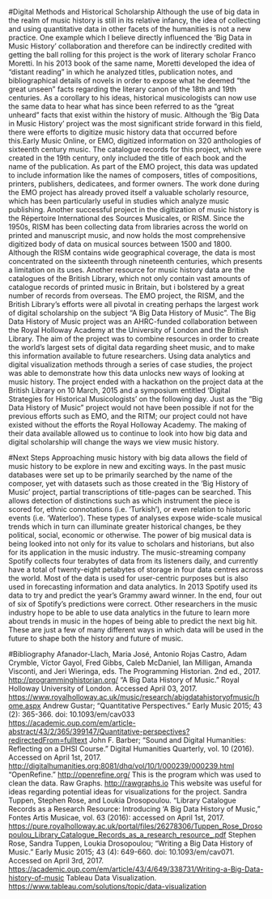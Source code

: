 #Digital Methods and Historical Scholarship
Although the use of big data in the realm of music history is still in its relative infancy, the idea of collecting and using quantitative data in other facets of the humanities is not a new practice. One example which I believe directly influenced the ‘Big Data in Music History’ collaboration and therefore can be indirectly credited with getting the ball rolling for this project is the work of literary scholar Franco Moretti. In his 2013 book of the same name, Moretti developed the idea of “distant reading” in which he analyzed titles, publication notes, and bibliographical details of novels in order to expose what he deemed “the great unseen” facts regarding the literary canon of the 18th and 19th centuries. As a corollary to his ideas, historical musicologists can now use the same data to hear what has since been referred to as the “great unheard” facts that exist within the history of music.
Although the ‘Big Data in Music History’ project was the most significant stride forward in this field, there were efforts to digitize music history data that occurred before this.Early Music Online, or EMO, digitized information on 320 anthologies of sixteenth century music. The catalogue records for this project, which were created in the 19th century, only included the title of each book and the name of the publication. As part of the EMO project, this data was updated to include information like the names of composers, titles of compositions, printers, publishers, dedicatees, and former owners. The work done during the EMO project has already proved itself a valuable scholarly resource, which has been particularly useful in studies which analyze music publishing.
Another successful project in the digitization of music history is the Répertoire International des Sources Musicales, or RISM. Since the 1950s, RISM has been collecting data from libraries across the world on printed and manuscript music, and now holds the most comprehensive digitized body of data on musical sources between 1500 and 1800. Although the RISM contains wide geographical coverage, the data is most concentrated on the sixteenth through nineteenth centuries, which presents a limitation on its uses. Another resource for music history data are the catalogues of the British Library, which not only contain vast amounts of catalogue records of printed music in Britain, but i bolstered by a great number of records from overseas. The EMO project, the RISM, and the British Library’s efforts were all pivotal in creating perhaps the largest work of digital scholarship on the subject “A Big Data History of Music”.
The Big Data History of Music project was an AHRC-funded collaboration between the Royal Holloway Academy at the University of London and the British Library. The aim of the project was to combine resources in order to create the world’s largest sets of digital data regarding sheet music, and to make this information available to future researchers. Using data analytics and digital visualization methods through a series of case studies, the project was able to demonstrate how this data unlocks new ways of looking at music history. The project ended with a hackathon on the project data at the British Library on 10 March, 2015 and a symposium entitled ‘Digital Strategies for Historical Musicologists’ on the following day.
Just as the “Big Data History of Music” project would not have been possible if not for the previous efforts such as EMO, and the RITM; our project could not have existed without the efforts the Royal Holloway Academy. The making of their data available allowed us to continue to look into how big data and digital scholarship will change the ways we view music history.

#Next Steps
Approaching music history with big data allows the field of music history to be explore in new and exciting ways. In the past music databases were set up to be primarily searched by the name of the composer, yet with datasets such as those created in the ‘Big History of Music’ project, partial transcriptions of title-pages can be searched. This allows detection of distinctions such as which instrument the piece is scored for, ethnic connotations (i.e. ‘Turkish’), or even relation to historic events (i.e. ‘Waterloo’). These types of analyses expose wide-scale musical trends which in turn can illuminate greater historical changes, be they political, social, economic or otherwise.
The power of big musical data is being looked into not only for its value to scholars and historians, but also for its application in the music industry. The music-streaming company Spotify collects four terabytes of data from its listeners daily, and currently have a total of twenty-eight petabytes of storage in four data centres across the world. Most of the data is used for user-centric purposes but is also used in forecasting information and data analytics. In 2013 Spotify used its data to try and predict the year’s Grammy award winner. In the end, four out of six of Spotify’s predictions were correct. Other researchers in the music industry hope to be able to use data analytics in the future to learn more about trends in music in the hopes of being able to predict the next big hit. These are just a few of many different ways in which data will be used in the future to shape both the history and future of music.

#Bibliography
Afanador-Llach, Maria José, Antonio Rojas Castro, Adam Crymble, Víctor Gayol, Fred Gibbs, Caleb McDaniel, Ian Milligan, Amanda Visconti, and Jeri Wieringa, eds. The Programming Historian. 2nd ed., 2017. http://programminghistorian.org/
“A Big Data History of Music.” Royal Holloway University of London. Accessed April 03, 2017.
https://www.royalholloway.ac.uk/music/research/abigdatahistoryofmusic/home.aspx
Andrew Gustar; “Quantitative Perspectives.” Early Music 2015; 43 (2): 365-366. doi: 10.1093/em/cav033
https://academic.oup.com/em/article-abstract/43/2/365/399147/Quantitative-perspectives?redirectedFrom=fulltext
John F. Barber; “Sound and Digital Humanities: Reflecting on a DHSI Course.” Digital Humanities Quarterly, vol. 10 (2016). Accessed on April 1st, 2017.
http://digitalhumanities.org:8081/dhq/vol/10/1/000239/000239.html
“OpenRefine.” http://openrefine.org/
This is the program which was used to clean the data.
Raw Graphs. http://rawgraphs.io
This website was useful for ideas regarding potential ideas for visualizations for the project.
Sandra Tuppen, Stephen Rose, and Loukia Drosopoulou. “Library Catalogue Records as a Research Resource: Introducing ‘A Big Data History of Music,” Fontes Artis Musicae, vol. 63 (2016): accessed on April 1st, 2017.
https://pure.royalholloway.ac.uk/portal/files/26278306/Tuppen_Rose_Drosopoulou_Library_Catalogue_Records_as_a_research_resource_.pdf
Stephen Rose, Sandra Tuppen, Loukia Drosopoulou; “Writing a Big Data History of Music.” Early Music 2015; 43 (4): 649-660. doi: 10.1093/em/cav071. Accessed on April 3rd, 2017.
https://academic.oup.com/em/article/43/4/649/338731/Writing-a-Big-Data-history-of-music
Tableau Data Visualization. https://www.tableau.com/solutions/topic/data-visualization
